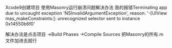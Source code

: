 

Xcode9创建项目 使用Masonry运行崩溃问题解决办法
我的报错Terminating app due to uncaught exception 'NSInvalidArgumentException', 
reason: '-[UIView mas_makeConstraints:]: unrecognized selector sent to instance 0x14550b6f0'



解决办法是点击项目 ->Build Phases ->Compile Sources 把Masonry的所有.m文件加进去就行


